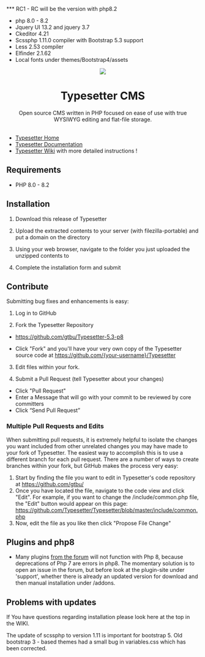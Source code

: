 *** RC1   -  RC will be the version with php8.2

* php 8.0 - 8.2
* Jquery UI 13.2 and jquery 3.7
* Ckeditor 4.21
* Scssphp 1.11.0 compiler with Bootstrap 5.3 support
* Less 2.53 compiler
* Elfinder 2.1.62
* Local fonts under themes/Bootstrap4/assets

<p align="center"><img src="/include/imgs/typesetter/ts-logo-color-100x100px-min.png?raw=true"/></p>
<h1 align="center">Typesetter CMS </h1>
<p align="center">Open source CMS written in PHP focused on ease of use with true WYSIWYG editing and flat-file storage.<br/><br/></p>


* [Typesetter Home](https://www.typesettercms.com)
* [Typesetter Documentation](https://www.typesettercms.com/Docs)
* [Typesetter Wiki](https://github.com/gtbu/Typesetter5.2/wiki) with more detailed instructions !


## Requirements ##
* PHP 8.0 - 8.2


## Installation ##
1. Download this release of Typesetter

2. Upload the extracted contents to your server (with filezilla-portable) and put a domain on the directory

3. Using your web browser, navigate to the folder you just uploaded the unzipped contents to 

4. Complete the installation form and submit

## Contribute ##
Submitting bug fixes and enhancements is easy:

1. Log in to GitHub

2. Fork the Typesetter Repository
  * https://github.com/gtbu/Typesetter-5.3-p8
  
  * Click "Fork" and you'll have your very own copy of the Typesetter source code at https://github.com/{your-username}/Typesetter

3. Edit files within your fork.
  
4. Submit a Pull Request (tell Typesetter about your changes)
  * Click "Pull Request"
  * Enter a Message that will go with your commit to be reviewed by core committers
  * Click “Send Pull Request”

### Multiple Pull Requests and Edits ###
When submitting pull requests, it is extremely helpful to isolate the changes you want included from other unrelated changes you may have made to your fork of Typesetter. The easiest way to accomplish this is to use a different branch for each pull request. There are a number of ways to create branches within your fork, but GitHub makes the process very easy:

1. Start by finding the file you want to edit in Typesetter's code repository at
 https://github.com/gtbu/
2. Once you have located the file, navigate to the code view and click "Edit". For example, if you want to change the /include/common.php file, the "Edit" button would appear on this page: https://github.com/Typesetter/Typesetter/blob/master/include/common.php
3. Now, edit the file as you like then click "Propose File Change"

## Plugins and php8 ##
  * Many plugins <a href="https://www.typesettercms.com/Plugins" target=_blank> from the forum</a> will not function with Php 8, because deprecations of Php 7 are errors in php8. 
  The momentary solution is to open an issue in the forum, but before look at the plugin-site under 'support', whether there is already an updated version for download and then manual installation under /addons.

## Problems with updates ##
If You have questions regarding installation please look here at the top in the WIKI.

The update of scssphp to version 1.11 is important for bootstrap 5. 
Old bootstrap 3 - based themes had a small bug in variables.css which has been corrected.

